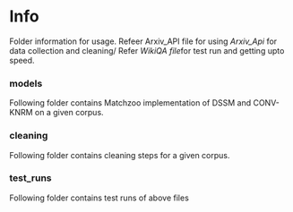
# Info
Folder information for usage. Refeer Arxiv_API file for using *Arxiv_Api* for data collection and cleaning/
Refer *WikiQA file*for test run and getting upto speed.
### models 
 Following folder contains Matchzoo implementation of DSSM and CONV-KNRM on a given corpus.
### cleaning
 Following folder contains cleaning steps for a given corpus.
### test_runs
 Following folder contains test runs of above files
